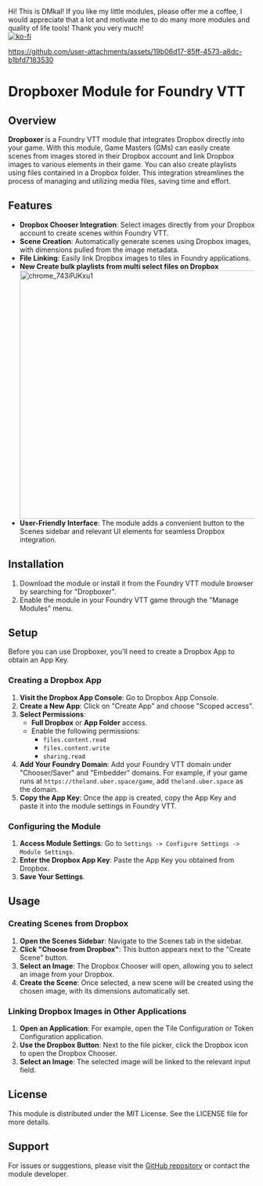 
Hi! 
This is DMkal! If you like my little modules, please offer me a coffee, I would appreciate that a lot and motivate me to do many more modules and quality of life tools! Thank you very much!
<br>
[![ko-fi](https://ko-fi.com/img/githubbutton_sm.svg)](https://ko-fi.com/D1D210UKH9)  


https://github.com/user-attachments/assets/19b06d17-85ff-4573-a8dc-b1bfd7183530


<h1>Dropboxer Module for Foundry VTT</h1>
<h2>Overview</h2>
<p><strong>Dropboxer</strong> is a Foundry VTT module that integrates Dropbox directly into your game. With this module, Game Masters (GMs) can easily create scenes from images stored in their Dropbox account and link Dropbox images to various elements in their game. You can also create playlists using files contained in a Dropbox folder. This integration streamlines the process of managing and utilizing media files, saving time and effort.</p>
<h2>Features</h2>
<ul>
<li><strong>Dropbox Chooser Integration</strong>: Select images directly from your Dropbox account to create scenes within Foundry VTT.</li>
<li><strong>Scene Creation</strong>: Automatically generate scenes using Dropbox images, with dimensions pulled from the image metadata.</li>
<li><strong>File Linking</strong>: Easily link Dropbox images to tiles in Foundry applications.</li>
  <li><strong> New
  Create bulk playlists from multi select files on Dropbox</li></strong>
    <img width="506" alt="chrome_743iPJKxu1" src="https://github.com/user-attachments/assets/0bba463a-fd28-40bf-8dc5-a6d441acece3">

<li><strong>User-Friendly Interface</strong>: The module adds a convenient button to the Scenes sidebar and relevant UI elements for seamless Dropbox integration.</li>
</ul>
<h2>Installation</h2>
<ol>
<li>Download the module or install it from the Foundry VTT module browser by searching for "Dropboxer".</li>
<li>Enable the module in your Foundry VTT game through the "Manage Modules" menu.</li>
</ol>
<h2>Setup</h2>
<p>Before you can use Dropboxer, you'll need to create a Dropbox App to obtain an App Key.</p>
<h3>Creating a Dropbox App</h3>
<ol>
<li><strong>Visit the Dropbox App Console</strong>: Go to <a target="_new" rel="noreferrer">Dropbox App Console</a>.</li>
<li><strong>Create a New App</strong>: Click on "Create App" and choose "Scoped access".</li>
<li><strong>Select Permissions</strong>:
<ul>
<li><strong>Full Dropbox</strong> or <strong>App Folder</strong> access.</li>
<li>Enable the following permissions:
<ul>
<li><code>files.content.read</code></li>
<li><code>files.content.write</code></li>
<li><code>sharing.read</code></li>
</ul>
</li>
</ul>
</li>
<li><strong>Add Your Foundry Domain</strong>: Add your Foundry VTT domain under "Chooser/Saver" and "Embedder" domains. For example, if your game runs at <code>https://theland.uber.space/game</code>, add <code>theland.uber.space</code> as the domain.</li>
<li><strong>Copy the App Key</strong>: Once the app is created, copy the App Key and paste it into the module settings in Foundry VTT.</li>
</ol>
<h3>Configuring the Module</h3>
<ol>
<li><strong>Access Module Settings</strong>: Go to <code>Settings -&gt; Configure Settings -&gt; Module Settings</code>.</li>
<li><strong>Enter the Dropbox App Key</strong>: Paste the App Key you obtained from Dropbox.</li>
<li><strong>Save Your Settings</strong>.</li>
</ol>
<h2>Usage</h2>
<h3>Creating Scenes from Dropbox</h3>
<ol>
<li><strong>Open the Scenes Sidebar</strong>: Navigate to the Scenes tab in the sidebar.</li>
<li><strong>Click "Choose from Dropbox"</strong>: This button appears next to the "Create Scene" button.</li>
<li><strong>Select an Image</strong>: The Dropbox Chooser will open, allowing you to select an image from your Dropbox.</li>
<li><strong>Create the Scene</strong>: Once selected, a new scene will be created using the chosen image, with its dimensions automatically set.</li>
</ol>
<h3>Linking Dropbox Images in Other Applications</h3>
<ol>
<li><strong>Open an Application</strong>: For example, open the Tile Configuration or Token Configuration application.</li>
<li><strong>Use the Dropbox Button</strong>: Next to the file picker, click the Dropbox icon to open the Dropbox Chooser.</li>
<li><strong>Select an Image</strong>: The selected image will be linked to the relevant input field.</li>
</ol>
<h2>License</h2>
<p>This module is distributed under the MIT License. See the LICENSE file for more details.</p>
<h2>Support</h2>
<p>For issues or suggestions, please visit the <a href="https://github.com/tirzah2/dropboxer" target="_new" rel="noreferrer">GitHub repository</a> or contact the module developer.</p>
